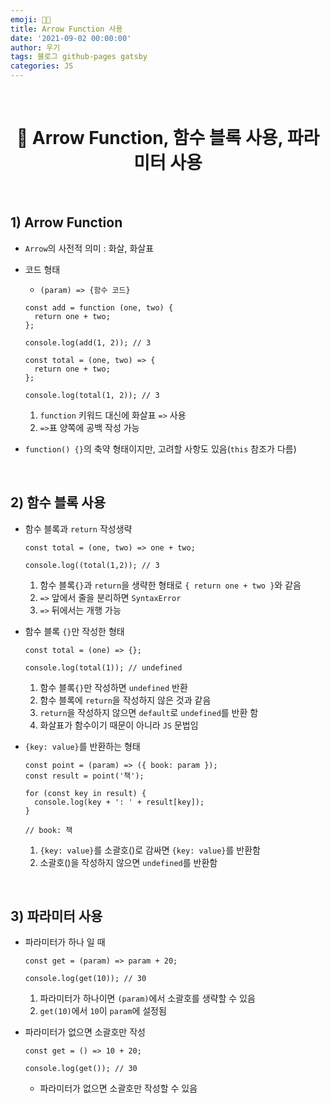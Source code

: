 ```yaml
---
emoji: 👨‍💻
title: Arrow Function 사용
date: '2021-09-02 00:00:00'
author: 우기
tags: 블로그 github-pages gatsby
categories: JS
---
```


<br>

<h1 align="center">
  👋 Arrow Function, 함수 블록 사용, 파라미터 사용
</h1>

<br>

## 1) Arrow Function

- `Arrow`의 사전적 의미 : 화살, 화살표
- 코드 형태

  - `(param) => {함수 코드}`

  ```tsx
  const add = function (one, two) {
    return one + two;
  };

  console.log(add(1, 2)); // 3

  const total = (one, two) => {
    return one + two;
  };

  console.log(total(1, 2)); // 3
  ```

  1. `function` 키워드 대신에 화살표 `=>` 사용
  2. `=>`표 양쪽에 공백 작성 가능

- `function() {}`의 축약 형태이지만, 고려할 사항도 있음(`this` 참조가 다름)

<br>

## 2) 함수 블록 사용

- 함수 블록과 `return` 작성생략

  ```tsx
  const total = (one, two) => one + two;

  console.log((total(1,2)); // 3
  ```

  1. 함수 블록`{}`과 `return`을 생략한 형태로 `{ return one + two }`와 같음
  2. `=>` 앞에서 줄을 분리하면 `SyntaxError`
  3. `=>` 뒤에서는 개행 가능

- 함수 블록 `{}`만 작성한 형태

  ```tsx
  const total = (one) => {};

  console.log(total(1)); // undefined
  ```

  1. 함수 블록`{}`만 작성하면 `undefined` 반환
  2. 함수 블록에 `return`을 작성하지 않은 것과 같음
  3. `return`을 작성하지 않으면 `default`로 `undefined`를 반환 함
  4. 화살표가 함수이기 때문이 아니라 `JS` 문법임

- `{key: value}`를 반환하는 형태

  ```tsx
  const point = (param) => ({ book: param });
  const result = point('책');

  for (const key in result) {
    console.log(key + ': ' + result[key]);
  }

  // book: 책
  ```

  1. `{key: value}`를 소괄호()로 감싸면 `{key: value}`를 반환함
  2. 소괄호()을 작성하지 않으면 `undefined`를 반환함

<br>

## 3) 파라미터 사용

- 파라미터가 하나 일 때

  ```tsx
  const get = (param) => param + 20;

  console.log(get(10)); // 30
  ```

  1. 파라미터가 하나이면 `(param)`에서 소괄호를 생략할 수 있음
  2. `get(10)`에서 `10`이 `param`에 설정됨

- 파라미터가 없으면 소괄호만 작성

  ```tsx
  const get = () => 10 + 20;

  console.log(get()); // 30
  ```

  - 파라미터가 없으면 소괄호만 작성할 수 있음

  <br>

```toc

```
